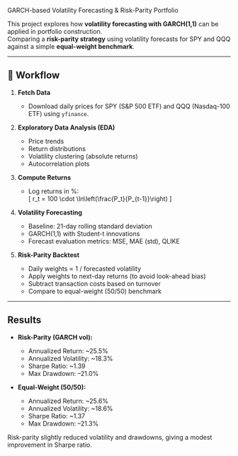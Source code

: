GARCH-based Volatility Forecasting & Risk-Parity Portfolio

This project explores how **volatility forecasting with GARCH(1,1)** can be applied in portfolio construction.  
Comparing a **risk-parity strategy** using volatility forecasts for SPY and QQQ against a simple **equal-weight benchmark**.

---

## 🔄 Workflow

1. **Fetch Data**  
   - Download daily prices for SPY (S&P 500 ETF) and QQQ (Nasdaq-100 ETF) using `yfinance`.

2. **Exploratory Data Analysis (EDA)**  
   - Price trends  
   - Return distributions  
   - Volatility clustering (absolute returns)  
   - Autocorrelation plots  

3. **Compute Returns**  
   - Log returns in %:  
     \[
     r_t = 100 \cdot \ln\left(\frac{P_t}{P_{t-1}}\right)
     \]

4. **Volatility Forecasting**  
   - Baseline: 21-day rolling standard deviation  
   - GARCH(1,1) with Student-t innovations  
   - Forecast evaluation metrics: MSE, MAE (std), QLIKE

5. **Risk-Parity Backtest**  
   - Daily weights ∝ 1 / forecasted volatility  
   - Apply weights to next-day returns (to avoid look-ahead bias)  
   - Subtract transaction costs based on turnover  
   - Compare to equal-weight (50/50) benchmark

---

## Results

- **Risk-Parity (GARCH vol):**
  - Annualized Return: ~25.5%  
  - Annualized Volatility: ~18.3%  
  - Sharpe Ratio: ~1.39  
  - Max Drawdown: –21.0%

- **Equal-Weight (50/50):**
  - Annualized Return: ~25.6%  
  - Annualized Volatility: ~18.6%  
  - Sharpe Ratio: ~1.37  
  - Max Drawdown: –21.3%

Risk-parity slightly reduced volatility and drawdowns, giving a modest improvement in Sharpe ratio.
